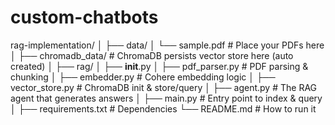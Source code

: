 # custom-chatbots

rag-implementation/
│
├── data/
│   └── sample.pdf          # Place your PDFs here
│
├── chromadb_data/          # ChromaDB persists vector store here (auto created)
│
├── rag/
│   ├── __init__.py
│   ├── pdf_parser.py       # PDF parsing & chunking
│   ├── embedder.py         # Cohere embedding logic
│   ├── vector_store.py     # ChromaDB init & store/query
│   ├── agent.py            # The RAG agent that generates answers
│
├── main.py                 # Entry point to index & query
│
├── requirements.txt        # Dependencies
└── README.md               # How to run it

